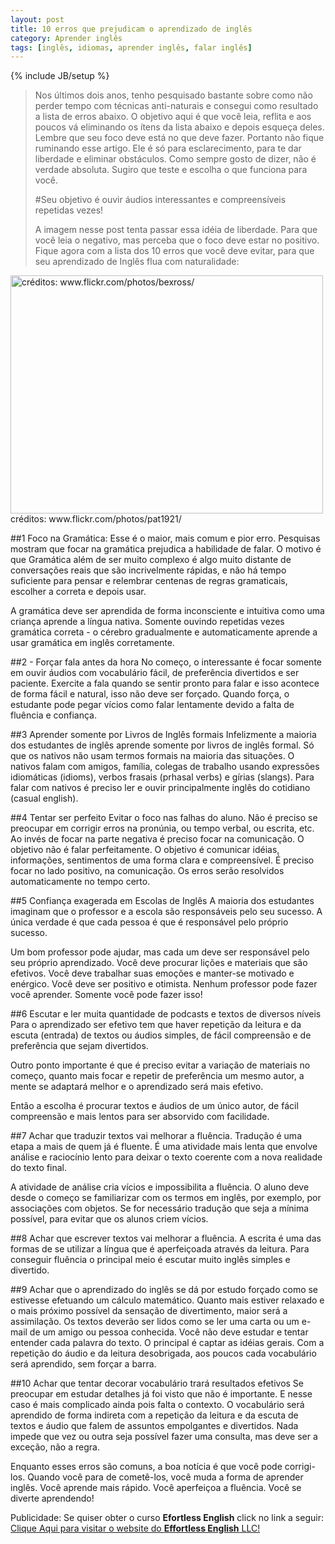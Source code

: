 ```yaml
---
layout: post
title: 10 erros que prejudicam o aprendizado de inglês
category: Aprender inglês
tags: [inglês, idiomas, aprender inglês, falar inglês]
---
```


{% include JB/setup %}

<blockquote>
Nos últimos dois anos, tenho pesquisado bastante sobre como não perder tempo com técnicas anti-naturais e consegui como resultado a lista de erros abaixo. O objetivo aqui é que você leia, reflita e aos poucos vá eliminando os ítens da lista abaixo e depois esqueça deles. Lembre que seu foco deve está no que deve fazer. Portanto não fique ruminando esse artigo. Ele é só para esclarecimento, para te dar liberdade e eliminar obstáculos. Como sempre gosto de dizer, não é verdade absoluta. Sugiro que teste e escolha o que funciona para você.

#Seu objetivo é ouvir áudios interessantes e compreensíveis repetidas vezes!

A imagem nesse post tenta passar essa idéia de liberdade. Para que você leia o negativo, mas perceba que o foco deve estar no positivo. Fique agora com a lista dos 10 erros que você deve evitar, para que seu aprendizado de Inglês flua com naturalidade:
</blockquote>

<img src="http://farm3.static.flickr.com/2310/2273195450_499070ee30.jpg" alt="créditos: www.flickr.com/photos/bexross/" width="500" height="381" />
créditos: www.flickr.com/photos/pat1921/

##1 Foco na Gramática:
Esse é o maior, mais comum e pior erro. Pesquisas mostram que focar na gramática prejudica a habilidade de falar. O motivo é que Gramática além de ser muito complexo é algo muito distante de conversações reais que são incrivelmente rápidas, e não há tempo suficiente para pensar e relembrar centenas de regras gramaticais, escolher a correta e depois usar.

A gramática deve ser aprendida de forma inconsciente e intuitiva como uma criança aprende a língua nativa. Somente ouvindo repetidas vezes gramática correta - o cérebro gradualmente e automaticamente aprende a usar gramática em inglês corretamente.

##2 - Forçar fala antes da hora
No começo, o interessante é focar somente em ouvir áudios com vocabulário fácil, de preferência divertidos e ser paciente. Exercite a fala quando se sentir pronto para falar e isso acontece de forma fácil e natural, isso não deve ser forçado. Quando força, o estudante pode pegar vícios como falar lentamente devido a falta de fluência e confiança.

##3 Aprender somente por Livros de Inglês formais
Infelizmente a maioria dos estudantes de inglês aprende somente por livros de inglês formal. Só que os nativos não usam termos formais na maioria das situações. O nativos falam com amigos, família, colegas de trabalho usando expressões idiomáticas (idioms), verbos frasais (prhasal verbs) e gírias (slangs). Para falar com nativos é preciso ler e ouvir principalmente inglês do cotidiano (casual english).

##4 Tentar ser perfeito
Evitar o foco nas falhas do aluno. Não é preciso se preocupar em corrigir erros na pronúnia, ou tempo verbal, ou escrita, etc.
Ao invés de focar na parte negativa é preciso focar na comunicação. O objetivo não é falar perfeitamente. O objetivo é comunicar idéias, informações, sentimentos de uma forma clara e compreensível. É preciso focar no lado positivo, na comunicação. Os erros serão resolvidos automaticamente no tempo certo.

##5 Confiança exagerada em Escolas de Inglês
A maioria dos estudantes imaginam que o professor e a escola são responsáveis pelo seu sucesso. A única verdade é que cada pessoa é que é responsável pelo próprio sucesso.

Um bom professor pode ajudar, mas cada um deve ser responsável pelo seu próprio aprendizado. Você deve procurar lições e materiais que são efetivos. Você deve trabalhar suas emoções e manter-se motivado e enérgico. Você deve ser positivo e otimista. Nenhum professor pode fazer você aprender. Somente você pode fazer isso!

##6 Escutar e ler muita quantidade de podcasts e textos de diversos níveis
Para o aprendizado ser efetivo tem que haver repetição da leitura e da escuta (entrada) de textos ou áudios simples, de fácil compreensão e de preferência que sejam divertidos.

Outro ponto importante é que é preciso evitar a variação de materiais no começo, quanto mais focar e repetir de preferência um mesmo autor, a mente se adaptará melhor e o aprendizado será mais efetivo.

Então a escolha é procurar textos e áudios de um único autor, de fácil compreensão e mais lentos para ser absorvido com facilidade.

##7 Achar que traduzir textos vai melhorar a fluência.
Tradução é uma etapa a mais de quem já é fluente. É uma atividade mais lenta que envolve análise e raciocínio lento para deixar o texto coerente com a nova realidade do texto final.

A atividade de análise cria vícios e impossibilita a fluência. O aluno deve desde o começo se familiarizar com os termos em inglês, por exemplo, por associações com objetos. Se for necessário tradução que seja a mínima possível, para evitar que os alunos criem vícios.

##8 Achar que escrever textos vai melhorar a fluência.
A escrita é uma das formas de se utilizar a língua que é aperfeiçoada através da leitura.
Para conseguir fluência o principal meio é escutar muito inglês simples e divertido.

##9 Achar que o aprendizado do inglês se dá por estudo forçado como se estivesse efetuando um cálculo matemático.
Quanto mais estiver relaxado e o mais próximo possível da sensação de divertimento, maior será a assimilação. Os textos deverão ser lidos como se ler uma carta ou um e-mail de um amigo ou pessoa conhecida. Você não deve estudar e tentar entender cada palavra do texto. O principal é captar as idéias gerais. Com a repetição do áudio e da leitura desobrigada, aos poucos cada vocabulário será aprendido, sem forçar a barra.

##10 Achar que tentar decorar vocabulário trará resultados efetivos
Se preocupar em estudar detalhes já foi visto que não é importante.
E nesse caso é mais complicado ainda pois falta o contexto. O vocabulário será aprendido de forma indireta com a repetição da leitura e da escuta de textos e áudio que falem de assuntos empolgantes e divertidos. Nada impede que vez ou outra seja possível fazer uma consulta, mas deve ser a exceção, não a regra.

Enquanto esses erros são comuns, a boa notícia é que você pode corrigi-los. Quando você para de cometê-los, você muda a forma de aprender inglês. Você aprende mais rápido. Você aperfeiçoa a fluência. Você se diverte aprendendo!

Publicidade:
Se quiser obter o curso <strong>Efortless English</strong> click no link a seguir:
<a href="https://www.e-junkie.com/ecom/gb.php?cl=5336&amp;c=ib&amp;aff=60441" target="ejejcsingle">Clique Aqui para visitar o website do <strong>Effortless English</strong> LLC!</a>
